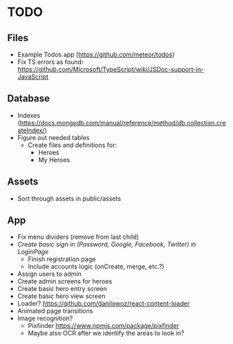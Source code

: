 # TODO

## Files

* Example Todos app (<https://github.com/meteor/todos>)
* Fix TS errors as found: <https://github.com/Microsoft/TypeScript/wiki/JSDoc-support-in-JavaScript>

## Database

* Indexes (<https://docs.mongodb.com/manual/reference/method/db.collection.createIndex/>)
* Figure out needed tables
  * Create files and definitions for:
    * Heroes
    * My Heroes

## Assets

* Sort through assets in public/assets

## App

* Fix menu dividers (remove from last child)
* _Create basic sign in (Password, Google, Facebook, Twitter) in LoginPage_
  * Finish registration page
  * Include accounts logic (onCreate, merge, etc.?)
* Assign users to admin
* Create admin screens for heroes
* Create basic hero entry screen
* Create basic hero view screen
* Loader? <https://github.com/danilowoz/react-content-loader>
* Animated page transitions
* Image recognition?
  * Pixfinder <https://www.npmjs.com/package/pixfinder>
  * Maybe also OCR after we identify the areas to look in?
